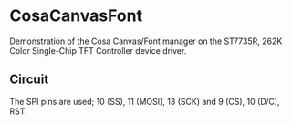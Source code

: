 CosaCanvasFont
==============

Demonstration of the Cosa Canvas/Font manager on the ST7735R, 262K Color
Single-Chip TFT Controller device driver. 

Circuit
-------
The SPI pins are used; 10 (SS), 11 (MOSI), 13 (SCK) and 9 (CS), 10 (D/C),
RST.
